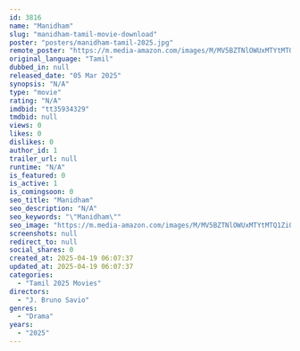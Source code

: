 ```yaml
---
id: 3816
name: "Manidham"
slug: "manidham-tamil-movie-download"
poster: "posters/manidham-tamil-2025.jpg"
remote_poster: "https://m.media-amazon.com/images/M/MV5BZTNlOWUxMTYtMTQ1Zi00OWVhLTlmZGYtNDI5NDk3MjgxM2FmXkEyXkFqcGc@._V1_SX300.jpg"
original_language: "Tamil"
dubbed_in: null
released_date: "05 Mar 2025"
synopsis: "N/A"
type: "movie"
rating: "N/A"
imdbid: "tt35934329"
tmdbid: null
views: 0
likes: 0
dislikes: 0
author_id: 1
trailer_url: null
runtime: "N/A"
is_featured: 0
is_active: 1
is_comingsoon: 0
seo_title: "Manidham"
seo_description: "N/A"
seo_keywords: "\"Manidham\""
seo_image: "https://m.media-amazon.com/images/M/MV5BZTNlOWUxMTYtMTQ1Zi00OWVhLTlmZGYtNDI5NDk3MjgxM2FmXkEyXkFqcGc@._V1_SX300.jpg"
screenshots: null
redirect_to: null
social_shares: 0
created_at: 2025-04-19 06:07:37
updated_at: 2025-04-19 06:07:37
categories:
  - "Tamil 2025 Movies"
directors:
  - "J. Bruno Savio"
genres:
  - "Drama"
years:
  - "2025"
---
```

